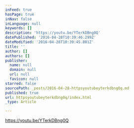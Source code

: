 ```yaml
---
inFeed: true
hasPage: true
inNav: false
inLanguage: null
keywords: []
description: 'https://youtu.be/YTerkDBng0Q'
datePublished: '2016-04-28T10:39:46.299Z'
dateModified: '2016-04-28T10:39:45.801Z'
title: ''
author: []
authors: []
publisher:
  name: null
  domain: null
  url: null
  favicon: null
starred: false
sourcePath: _posts/2016-04-28-httpsyoutubeyterkdbng0q.md
published: true
url: httpsyoutubeyterkdbng0q/index.html
_type: Article

---
```

https://youtu.be/YTerkDBng0Q